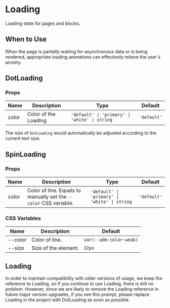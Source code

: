 # Loading

Loading state for pages and blocks.

## When to Use

When the page is partially waiting for asynchronous data or is being rendered, appropriate loading animations can effectively relieve the user's anxiety.

## DotLoading

<code src="../dot-loading/demos/demo1.tsx"></code>

### Props

| Name  | Description          | Type                                          | Default     |
| ----- | -------------------- | --------------------------------------------- | ----------- |
| color | Color of the Loading | `'default' \| 'primary' \| 'white' \| string` | `'default'` |

The size of `DotLoading` would automatically be adjusted according to the current text size.

## SpinLoading

<code src="../spin-loading/demos/demo1.tsx"></code>

### Props

| Name  | Description                                                       | Type                                          | Default     |
| ----- | ----------------------------------------------------------------- | --------------------------------------------- | ----------- |
| color | Color of line. Equals to manually set the `--color` CSS variable. | `'default' \| 'primary' \| 'white' \| string` | `'default'` |

### CSS Variables

| Name    | Description          | Default                 |
| ------- | -------------------- | ----------------------- |
| --color | Color of line.       | `var(--adm-color-weak)` |
| --size  | Size of the element. | `32px`                  |

## Loading

In order to maintain compatibility with older versions of usage, we keep the reference to Loading, so if you continue to use Loading, there is still no problem. However, since we are likely to remove the Loading reference in future major version upgrades, if you see this prompt, please replace Loading in the project with DotLoading as soon as possible.
